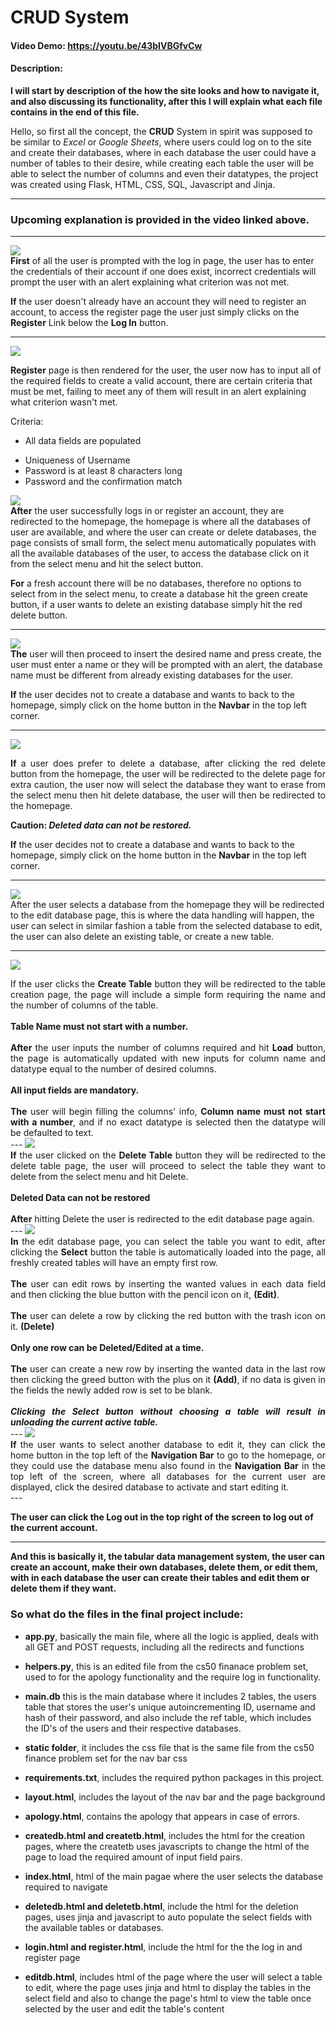 # CRUD System
#### Video Demo:  <https://youtu.be/43bIVBGfvCw>
#### Description:

**I will start by description of the how the site looks and how to navigate it, and also discussing its functionality, after this I will explain what each file contains in the end of this file.**

Hello, so first all the concept, the **CRUD** System in spirit was supposed to be similar to *Excel* or *Google Sheets*, where users could log on to the site and create their databases,
where in each database the user could have a number of tables to their desire, while creating each table the user will be able to select the number of columns and even their datatypes, the project was created using Flask, HTML, CSS, SQL, Javascript and Jinja.

---

### **Upcoming explanation is provided in the video linked above.**

---
<img src="/Images/Log in.png"><br>
**First** of all the user is prompted with the log in page, the user has to enter the credentials of their account if one does exist, incorrect credentials will prompt the user with an alert explaining what criterion was not met.

**If** the user doesn't already have an account they will need to register an account, to access the register page the user just simply clicks on the **Register** Link below the **Log In** button.

---

<img src="/Images/Register.png"><br>

**Register** page is then rendered for the user, the user now has to input all of the required fields to create a valid account, there are certain criteria that must be met, failing to meet any of them will result in an alert explaining what criterion wasn't met.

Criteria:
* All data fields are populated
- Uniqueness of Username
- Password is at least 8 characters long
- Password and the confirmation match

<img src="/Images/HomePage.png"><br>
**After** the user successfully logs in or register an account, they are redirected to the homepage, the homepage is where all the databases of user are available, and where the user can create or delete databases, the page consists of small form, the select menu automatically populates with all the available databases of the user, to access the database click on it from the select menu and hit the select button. 

**For** a fresh account there will be no databases, therefore no options to select from in the select menu, to create a database hit the green create button, if a user wants to delete an existing database simply hit the red delete button.

---
<img src="/Images/CreateDB.png"><br>
**The** user will then proceed to insert the desired name and press create, the user must enter a name or they will be prompted with an alert, the database name must be different from already existing databases for the user.

**If** the user decides not to create a database and wants to back to the homepage, simply click on the home button in the **Navbar** in the top left corner.

---
<img src="/Images/DeleteDB.png"><br>
<div style="text-align: justify; text-justify: inter-word;">
<b>If</b> a user does prefer to delete a database, after clicking the red delete button from the homepage, the user will be redirected to the delete page for extra caution, the user now will select the database they want to erase from the select menu then hit delete database, the user will then be redirected to the homepage. 
</div>

**Caution: *Deleted data can not be restored.***

**If** the user decides not to create a database and wants to back to the homepage, simply click on the home button in the **Navbar** in the top left corner.

---
<img src="/Images/EditDB.png"><br>
 After the user selects a database from the homepage they will be redirected to the edit database page, this is where the data handling will happen, the user can select in similar fashion a table from the selected database to edit, the user can also delete an existing table, or create a new table.

---
<img src="/Images/CreateTB.png"><br>
<div style="text-align: justify; text-justify: inter-word;">
If the user clicks the <b>Create Table</b> button they will be redirected to the table creation page, the page will include a simple form requiring the name and the number of columns of the table.
<br><br>
<b>Table Name must not start with a number. </b>
<br><br>
<b>After</b> the user inputs the number of columns required and hit <b>Load</b> button, the page is automatically updated with new inputs for column name and datatype equal to the number of desired columns.
<br><br>
<b>All input fields are mandatory.</b>
<br><br>
<b>The</b> user will begin filling the columns' info, <b>Column name must not start with a number</b>, and if no exact datatype is selected then the datatype will be defaulted to text.
</div>
---
<img src="/Images/DeleteTB.png"><br>
<div style="text-align: justify; text-justify: inter-word;">
<b>If</b> the user clicked on the <b>Delete Table</b> button they will be redirected to the delete table page, the user will proceed to select the table they want to delete from the select menu and hit Delete.
<br><br>
<b>Deleted Data can not be restored</b>
<br><br>
<b>After</b> hitting Delete the user is redirected to the edit database page again.
</div>
---
<img src="/Images/table.png"><br>
<div style="text-align: justify; text-justify: inter-word;">
<b>In</b> the edit database page, you can select the table you want to edit, after clicking the  <b>Select</b> button the table is automatically loaded into the page, all freshly created tables will have an empty first row.
<br><br>
<b>The</b> user can edit rows by inserting the wanted values in each data field and then clicking the blue button with the pencil icon on it, <b>(Edit)</b>.
<br><br>
<b>The</b> user can delete a row by clicking the red button with the trash icon on it. <b>(Delete)</b>
<br><br>
<b>Only one row can be Deleted/Edited at a time.</b>
<br><br>
<b>The</b> user can create a new row by inserting the wanted data in the last row then clicking the greed button with the plus on it <b>(Add)</b>, if no data is given in the fields the newly added row is set to be blank.
<br><br>
<b><i>Clicking the Select button without choosing a table will result in unloading the current active table.</i></b>

</div>
---
<img src="/Images/DatabaseMenu.png"><br>
<div style="text-align: justify; text-justify: inter-word;">
<b>If</b> the user wants to select another database to edit it, they can click the home button in the top left of the <b>Navigation Bar</b> to go to the homepage, or they could use the database menu also found in the <b>Navigation Bar</b> in the top left of the screen, where all databases for the current user are displayed, click the desired database to activate and start editing it.
</div>
---

**The user can click the Log out in the top right of the screen to log out of the current account.**

---

**And this is basically it, the tabular data management system, the user can create an account, make their own databases, delete them, or edit them, with in each database the user can create their tables and edit them or delete them if they want.**

### So what do the files in the final project include:
- **app.py**, basically the main file, where all the logic is applied, deals with all GET and POST requests, including all the redirects and functions
- **helpers.py**, this is an edited file from the cs50 finanace problem set, used to for the apology functionality and the require log in functionality.
- **main.db** this is the main database where it includes 2 tables, the users table that stores the user's unique autoincrementing ID, username and hash of their password, and also include the ref table, which includes the ID's of the users and their respective databases.

- **static folder**, it includes the css file that is the same file from the cs50 finance problem set for the nav bar css
- **requirements.txt**, includes the required python packages in this project.
- **layout.html**, includes the layout of the nav bar and the page background
- **apology.html**, contains the apology that appears in case of errors.
- **createdb.html and createtb.html**, includes the html for the creation pages, where the createtb uses javascripts to change the html of the page to load the required amount of input field pairs.

- **index.html**, html of the main pagae where the user selects the database required to navigate
- **deletedb.html and deletetb.html**, include the html for the deletion pages, uses jinja and javascript to auto populate the select fields with the available tables or databases.

- **login.html and register.html**, include the html for the the log in and register page

- **editdb.html**, includes html of the page where the user will select a table to edit, where the page uses jinja and html to display the tables in the select field and also to change the page's html to view the table once selected by the user and edit the table's content
